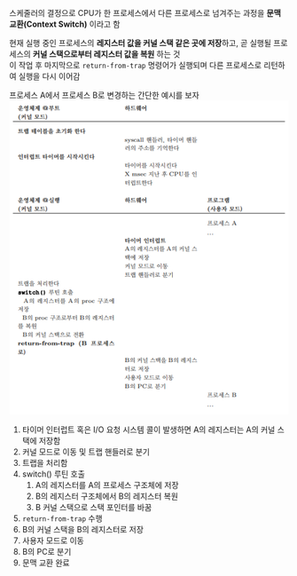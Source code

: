 스케줄러의 결정으로 CPU가 한 프로세스에서 다른 프로세스로 넘겨주는 과정을 **문맥 교환(Context Switch)** 이라고 함

현재 실행 중인 프로세스의 **레지스터 값을 커널 스택 같은 곳에 저장**하고, 곧 실행될 프로세스의 **커널 스택으로부터 레지스터 값을 복원** 하는 것    
이 작업 후 마지막으로 `return-from-trap` 명령어가 실행되며 다른 프로세스로 리턴하여 실행을 다시 이어감

프로세스 A에서 프로세스 B로 변경하는 간단한 예시를 보자    
![ContextSwitch.png](img/ContextSwitch.png)

1. 타이머 인터럽트 혹은 I/O 요청 시스템 콜이 발생하면 A의 레지스터는 A의 커널 스택에 저장함
2. 커널 모드로 이동 및 트랩 핸들러로 분기
3. 트랩을 처리함
4. switch() 루틴 호출
    1. A의 레지스터를 A의 프로세스 구조체에 저장
    2. B의 레지스터 구조체에서 B의 레지스터 복원
    3. B 커널 스택으로 스택 포인터를 바꿈
5. `return-from-trap` 수행
6. B의 커널 스택을 B의 레지스터로 저장
7. 사용자 모드로 이동
8. B의 PC로 분기
9. 문맥 교환 완료